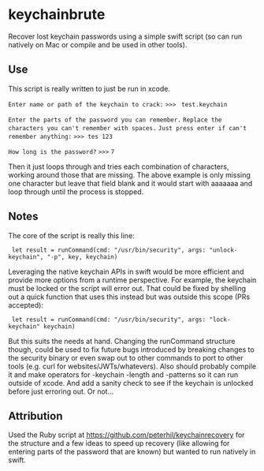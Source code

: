 # keychainbrute
Recover lost keychain passwords using a simple swift script (so can run natively on Mac or compile and be used in other tools).

## Use
This script is really written to just be run in xcode. 

`Enter name or path of the keychain to crack:`
`>>> `
`test.keychain`

`Enter the parts of the password you can remember.`
`Replace the characters you can't remember with spaces.`
`Just press enter if can't remember anything:`
`>>> tes 123`

`How long is the password?`
`>>>` 
`7`

Then it just loops through and tries each combination of characters, working around those that are missing. The above example is only missing one character but leave that field blank and it would start with aaaaaaa and loop through until the process is stopped.

## Notes
The core of the script is really this line:

` let result = runCommand(cmd: "/usr/bin/security", args: "unlock-keychain", "-p", key, keychain)`

Leveraging the native keychain APIs in swift would be more efficient and provide more options from a runtime perspective. For example, the keychain must be locked or the script will error out. That could be fixed by shelling out a quick function that uses this instead but was outside this scope (PRs accepted):

` let result = runCommand(cmd: "/usr/bin/security", args: "lock-keychain" keychain)`

But this suits the needs at hand. Changing the runCommand structure though, could be used to fix future bugs introduced by breaking changes to the security binary or even swap out to other commands to port to other tools (e.g. curl for websites/JWTs/whatevers). Also should probably compile it and make operators for -keychain -length and -patterns so it can run outside of xcode. And add a sanity check to see if the keychain is unlocked before just erroring out. Or not...

## Attribution
Used the Ruby script at https://github.com/peterhil/keychainrecovery for the structure and a few ideas to speed up recovery (like allowing for entering parts of the password that are known) but wanted to run natively in swift. 
